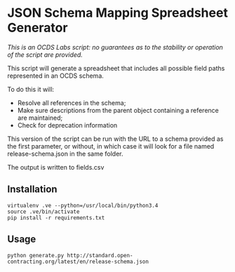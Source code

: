 # JSON Schema Mapping Spreadsheet Generator

*This is an OCDS Labs script: no guarantees as to the stability or operation of the script are provided.*

This script will generate a spreadsheet that includes all possible field paths represented in an OCDS schema.

To do this it will:

* Resolve all references in the schema;
* Make sure descriptions from the parent object containing a reference are maintained;
* Check for deprecation information

This version of the script can be run with the URL to a schema provided as the first parameter, or without, in which case it will look for a file named release-schema.json in the same folder.

The output is written to fields.csv

## Installation

```shell
virtualenv .ve --python=/usr/local/bin/python3.4
source .ve/bin/activate
pip install -r requirements.txt
```

## Usage

```shell
python generate.py http://standard.open-contracting.org/latest/en/release-schema.json
```
